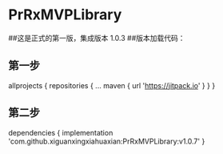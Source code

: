 # PrRxMVPLibrary
##这是正式的第一版，集成版本 1.0.3
##版本加载代码：
## 第一步
allprojects {
		repositories {
			...
			maven { url 'https://jitpack.io' }
		} 
	}
## 第二步  
  dependencies {
	        implementation 'com.github.xiguanxingxiahuaxian:PrRxMVPLibrary:v1.0.7'
	}
